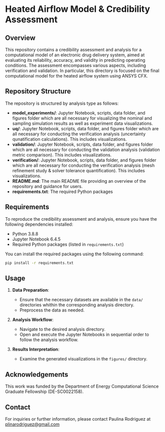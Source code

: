 # Heated Airflow Model & Credibility Assessment

## Overview

This repository contains a credibility assessment and analysis for a computational model of an electronic drug delivery system, aimed at evaluating its reliability, accuracy, and validity in predicting operating conditions. The assessment encompasses various aspects, including verification and validation. In particular, this directory is focused on the final computational model for the heated airflow system using ANSYS CFX. 

## Repository Structure

The repository is structured by analysis type as follows:

- **model_experiments/**: Jupyter Notebook, scripts, data folder, and figures folder which are all necessary for visualizing the nominal and sampling simulation results as well as experiment data visualizations. 
- **uq/**: Jupyter Notebook, scripts, data folder, and figures folder which are all necessary for conducting the verification analysis (uncertainty qunatification calculations). This includes visualizations.
- **validation/**: Jupyter Notebook, scripts, data folder, and figures folder which are all necessary for conducting the validation analysis (validation metric comparison). This includes visualizations. 
- **verification/**: Jupyter Notebook, scripts, data folder, and figures folder which are all necessary for conducting the verification analysis (mesh refinement study & solver tolerance quantification). This includes visualizations. 
- **README.md**: The main README file providing an overview of the repository and guidance for users.
- **requirements.txt**: The required Python packages

## Requirements

To reproduce the credibility assessment and analysis, ensure you have the following dependencies installed:

- Python 3.8.8
- Jupyter Notebook 6.4.5
- Required Python packages (listed in `requirements.txt`)

You can install the required packages using the following command:

```bash
pip install -r requirements.txt
```

## Usage

1. **Data Preparation**:
   - Ensure that the necessary datasets are available in the `data/` directories whithin the corresponding analysis directory.
   - Preprocess the data as needed.

2. **Analysis Workflow**:
   - Navigate to the desired analysis directory.
   - Open and execute the Jupyter Notebooks in sequential order to follow the analysis workflow.
   
3. **Results Interpretation**:
   - Examine the generated visualizations in the `figures/` directory.
   

## Acknowledgements
This work was funded by the Department of Energy Computational Science Graduate Fellowship (DE-SC0022158).

## Contact

For inquiries or further information, please contact Paulina Rodriguez at plinarodriguez@gmail.com 

